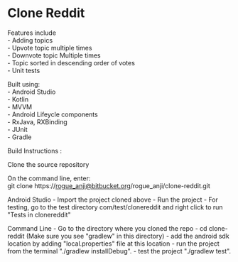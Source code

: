 # Clone Reddit

Features include  
    - Adding topics  
	- Upvote topic multiple times  
	- Downvote topic Multiple times  
	- Topic sorted in descending order of votes  
	- Unit tests  

Built using:  
	- Android Studio  
	- Kotlin  
	- MVVM  
	- Android Lifeycle components  
	- RxJava, RXBinding  
	- JUnit  
	- Gradle  

Build Instructions :  

Clone the source repository  

On the command line, enter:  
	git clone https://rogue_anji@bitbucket.org/rogue_anji/clone-reddit.git  

Android Studio
	- Import the project cloned above
	- Run the project
	- For testing, go to the test directory com/test/clonereddit and right click to run "Tests in clonereddit"

Command Line - Go to the directory where you cloned the repo
	- cd clone-reddit (Make sure you see "gradlew" in this directory)
	- add the android sdk location by adding "local.properties" file at this location
	- run the project from the terminal "./gradlew installDebug".
	- test the project "./gradlew test".
